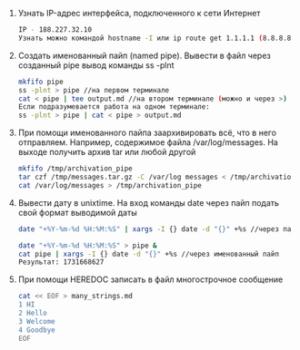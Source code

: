 1. Узнать IP-адрес интерфейса, подключенного к сети Интернет
   ```bash
   IP - 188.227.32.10 
   Узнать можно командой hostname -I или ip route get 1.1.1.1 (8.8.8.8, что угодно)
   ```

2. Создать именованный пайп (named pipe). Вывести в файл через созданный pipe вывод команды ss -plnt
   ```bash
   mkfifo pipe
   ss -plnt > pipe //на первом терминале
   cat < pipe | tee output.md //на втором терминале (можно и через >)
   Если подразумевается работа на одном терминале:
   ss -plnt > pipe | cat < pipe > output.md
   ```

3. При помощи именованного пайпа заархивировать всё, что в него отправляем. Например, содержимое файла /var/log/messages. На выходе получить архив tar или любой другой
   ```bash
   mkfifo /tmp/archivation_pipe
   tar czf /tmp/messages.tar.gz -C /var/log messages < /tmp/archivation_pipe &
   cat /var/log/messages > /tmp/archivation_pipe
   ```

4. Вывести дату в unixtime. На вход команды date через пайп подать свой формат выводимой даты
   ```bash
   date "+%Y-%m-%d %H:%M:%S" | xargs -I {} date -d "{}" +%s //через пайп

   date "+%Y-%m-%d %H:%M:%S" > pipe &
   cat pipe | xargs -I {} date -d "{}" +%s //через именованный пайп
   Результат: 1731668627
   ```


5. При помощи HEREDOC записать в файл многострочное сообщение
   ```bash
   cat << EOF > many_strings.md
   1 HI
   2 Hello
   3 Welcome
   4 Goodbye
   EOF
   ```
